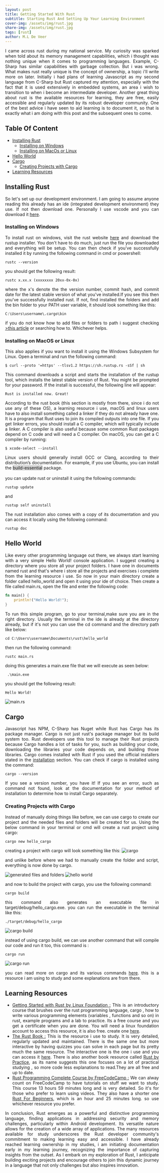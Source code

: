 ```yaml
---
layout: post
title: Getting Started With Rust
subtitle: Starting Rust And Setting Up Your Learning Environment
cover-img: /assets/img/rust.jpg
share-img: /assets/img/rust.jpg
tags: [rust]
author: M.L De Veer
---
```


<div align="justify">I came across rust during my national service. My curiosity was sparked when told about its memory management capabilities, which i thought was nothing unique when it comes to programming languages. Example, C-Sharp has similar capabilities with garbage collection. But i was wrong. What makes rust really unique is the concept of ownership, a topic i'll write more on later. Initially i had plans of learning Javascript as my second language from C-Sharp but Rust captured my attention, especially with the fact that it is used extensively in embedded systems, an area i wish to transition to when i become an intermediate developer. Another great thing about rust is the available resources for learning, they are free, easily accessible and regularly updated by its robust developer community. One of the best advice i have seen to aid learning is to document it, so that is exactly what i am doing with this post and the subsequent ones to come.</div>

## Table Of Content

- [Installing Rust](#installing-rust)
    - [Installing on Windows](#installing-rust-windows)
    - [Installing on MacOs or Linux](#installing-rust-macos-or-linux)
- [Hello World](#helloworld)
- [Cargo](#cargo)
    - [Creating Projects with Cargo](#cargo-project)
- [Learning Resources](#learning-resources)

<a href="installing-rust"></a>
## Installing Rust

<div align="justify">So let's set up our development environment. I am going to assume anyone reading this already has an ide (integrated development environment) they use. If not then download one. Personally I use vscode and you can download it <a href="https://code.visualstudio.com/download" target="_blank">here</a>.</div>


<a href="installing-rust-windows"></a>
### Installing on Windows

<div align="justify">To install rust on windows, visit the rust website <a href="https://www.rust-lang.org/tools/install" target="_blank">here</a> and download the rustup installer. You don't have to do much, just run the file you downloaded and everything will be setup. You can then check if you've successfully installed it by running the following command in cmd or powershell:</div>

```
rustc --version
```

you should get the following result:

```
rustc x.xx.x (xxxxxxxx 20xx-0x-0x)
```

<div align="justify">where the x's denote the the version number, commit hash, and commit date for the latest stable version of what you've installed.If you see this then you've successfully installed rust. If not, find installed the folders and add the bin folder to your PATH user variable, it should look something like this:</div>

```
C:\Users\username\.cargo\bin
```

<div align="justify">if you do not know how to add files or folders to path i suggest checking <a href="https://www.architectryan.com/2018/03/17/add-to-the-path-on-windows-10/" target="_blank">>this article</a> or searching how to. Whichever helps.</div>


<a href="installing-rust-macos-or-linux"></a>
### Installing on MacOS or Linux

<div align="justify">This also applies if you want to install it using the Windows Subsystem for Linux. Open a terminal and run the following command:</div>

```
$ curl --proto '=https' --tlsv1.2 https://sh.rustup.rs -sSf | sh
```

<div align="justify">This command downloads a script and starts the installation of the rustup tool, which installs the latest stable version of Rust. You might be prompted for your password. If the install is successful, the following line will appear:</div>

```
Rust is installed now. Great!
```

<div align="justify">According to the rust book (this section is mostly from there, since i do not use any of these OS), a learning resource i use, macOS and linux users have to also install something called a linker if they do not already have one. It is a program that Rust uses to join its compiled outputs into one file. If you get linker errors, you should install a C compiler, which will typically include a linker. A C compiler is also useful because some common Rust packages depend on C code and will need a C compiler. On macOS, you can get a C compiler by running:</div>

```
$ xcode-select --install
```

<div align="justify">Linux users should generally install GCC or Clang, according to their distribution’s documentation. For example, if you use Ubuntu, you can install the <span style="background-color: #d3d3d3">build-essential</span> package.</div>
<br>
<div align="justify">you can update rust or uninstall it using the following commands:</div>

```
rustup update
```

and 

```
rustup self uninstall
```

<div align="justify">The rust installation also comes with a copy of its documentation and  you can access it locally using the following command:</div>

```
rustup doc
```


<a href="helloworld"></a>
## Hello World

<div align="justify">Like every other programming language out there, we always start learning with a very simple Hello World! console application. I suggest creating a directory where you store all your project folders. I have one in documents named rust and that's where i store all the projects and exercises i complete from the learning resource i use. So now in your main directory create a folder called hello_world and open it using your ide of choice. Then create a file called main.rs, open the file and enter the following code:</div>

```rust
fn main() {
    println!("Hello World!");
}
```

<div align="justify">To run this simple program, go to your terminal,make sure you are in the right directory. Usually the terminal in the ide is already at the directory already, but if it's not you can use the cd command and the directory path like below:</div> 

```
cd C:\Users\username\Documents\rust\hello_world
```

then run the following command:

```
rustc main.rs
```

doing this generates a main.exe file that we will execute as seen below:

```
 .\main.exe
```

you should get the following result:

```
Hello World!
```

![main.rs](/assets/img/mainrs.jpg)


<a href="cargo"></a>
## Cargo

<div align="justify">Javascript has NPM, C-Sharp has Nuget while Rust has Cargo has its package manager. Cargo is not just rust's package manager but its build system too. Rust developers use this tool to manage their Rust projects because Cargo handles a lot of tasks for you, such as building your code, downloading the libraries your code depends on, and building those libraries. Cargo comes installed with Rust if you used the official installers stated in the <a href="installing-rust">installation</a> section. You can check if cargo is installed using the command:</div>

```
cargo --version
```

<div align="justify">If you see a version number, you have it! If you see an error, such as command not found, look at the documentation for your method of installation to determine how to install Cargo separately.</div>


<a href="cargo-project"></a>
### Creating Projects with Cargo

<div align="justify">Instead of manually doing things like before, we can use cargo to create our project and the needed files and folders will be created for us. Using the below command in your terminal or cmd will create a rust project using cargo:</div>

```
cargo new hello_cargo
```

creating a project with cargo will look something like this:
![cargo](/assets/img/cargo.png)

<div align="justify">and unlike before where we had to manually create the folder and script, everything is now done by cargo.</div>

![generated files and folders](/assets/img/files.png) ![hello world](/assets/img/helloworld.png)

and now to build the project with cargo, you use the following command:

```
cargo build
```

<div align="justify">this command also generates an executable file in target/debug/hello_cargo.exe. you can run the executable in the terminal like this:</div>

```
./target/debug/hello_cargo
```

![cargo build](/assets/img/cargobuild.jpg)

<div align="justify">instead of using cargo build, we can use another command that will compile our code and run it too, this command is :</div>

```
cargo run
```

![cargo run](/assets/img/cargorun.jpg)

<div align="justify">you can read more on cargo and its various commands <a href="https://doc.rust-lang.org/book/ch01-03-hello-cargo.html" target="_blank">here</a>. this is a resource i am using to study and some explanations are from there.</div>


<a href="learning-resources"></a>
## Learning Resources

* <div align="justify"><a href="https://trainingportal.linuxfoundation.org/courses/getting-started-with-rust-lfel1002" target="_blank">Getting Started with Rust by Linux Foundation :</a> This is an introductory course that brushes over the rust programming language, cargo , how to write various programming elements (variables , functions and so on) in rust, example programs and a lab to practice. Its a free course and you get a certificate when you are done. You will need a linux foundation account to access this resource, it is also free. create one <a href="https://lfx.linuxfoundation.org/" target="_blank">here</a>.</div>


* <div align="justify"><a href="https://doc.rust-lang.org/book/" target="_blank">The Rust Book :</a> This is the resource i use to study. It is very detailed, regularly updated and maintained. There is the same one but more interactive by having quizzes you can solve in each page but its pretty much the same resource. The interactive one is the one i use and you can access it <a href="https://rust-book.cs.brown.edu/experiment-intro.html" target="_blank">here</a>. There is also another book resource called <a href="https://practice.course.rs/" target="_blank">Rust by Practice</a>, as its name suggests this one focuses on a lot of practical studying , so more code less explanations to read.They are all free and up to date.</div>


* <div align="justify"><a href="https://youtu.be/BpPEoZW5IiY" target="_blank">Rust Programming Complete Course by FreeCodeCamp :</a> We can alway count on FreeCodeCamp to have tutorials on stuff we want to study. This course 13 hours 59 minutes long and is very detailed. So it's for those who prefer to learn using videos. They also have a shorter one <a href="https://youtu.be/MsocPEZBd-M" target="_blank">Rust For Beginners</a>, which is an hour and 25 minutes long. so use whichever resource you prefer.</div>


<div align="justify">In conclusion, Rust emerges as a powerful and distinctive programming language, finding applications in addressing security and memory challenges, particularly within Android development. Its versatile nature allows for the creation of a wide array of applications. The many resources available for study underscores the Rust developer community's commitment to making learning easy and accessible. I have already reached learning ownership in my studies, i am initiating documentation early in my learning journey, recognizing the importance of capturing insights from the outset. As I embark on my exploration of Rust, I anticipate building exciting projects and encourage others to join this dynamic journey in a language that not only challenges but also inspires innovation.</div>
